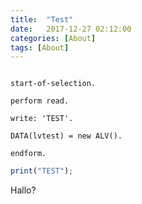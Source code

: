 ```yaml
---
title:  "Test"
date:   2017-12-27 02:12:00
categories: [About]
tags: [About]
---
```


``` abap

start-of-selection.

perform read.

write: 'TEST'.

DATA(lvtest) = new ALV().

endform.
```

``` javascript
print("TEST");
```


Hallo?





